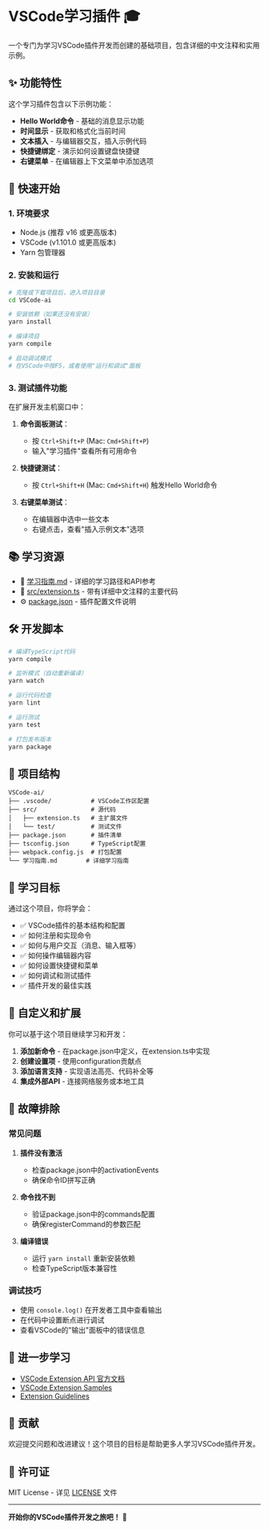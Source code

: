 # VSCode学习插件 🎓

一个专门为学习VSCode插件开发而创建的基础项目，包含详细的中文注释和实用示例。

## ✨ 功能特性

这个学习插件包含以下示例功能：

- **Hello World命令** - 基础的消息显示功能
- **时间显示** - 获取和格式化当前时间
- **文本插入** - 与编辑器交互，插入示例代码
- **快捷键绑定** - 演示如何设置键盘快捷键
- **右键菜单** - 在编辑器上下文菜单中添加选项

## 🚀 快速开始

### 1. 环境要求

- Node.js (推荐 v16 或更高版本)
- VSCode (v1.101.0 或更高版本)
- Yarn 包管理器

### 2. 安装和运行

```bash
# 克隆或下载项目后，进入项目目录
cd VSCode-ai

# 安装依赖（如果还没有安装）
yarn install

# 编译项目
yarn compile

# 启动调试模式
# 在VSCode中按F5，或者使用"运行和调试"面板
```

### 3. 测试插件功能

在扩展开发主机窗口中：

1. **命令面板测试**：
   - 按 `Ctrl+Shift+P` (Mac: `Cmd+Shift+P`)
   - 输入"学习插件"查看所有可用命令

2. **快捷键测试**：
   - 按 `Ctrl+Shift+H` (Mac: `Cmd+Shift+H`) 触发Hello World命令

3. **右键菜单测试**：
   - 在编辑器中选中一些文本
   - 右键点击，查看"插入示例文本"选项

## 📚 学习资源

- 📖 [学习指南.md](./学习指南.md) - 详细的学习路径和API参考
- 🔧 [src/extension.ts](./src/extension.ts) - 带有详细中文注释的主要代码
- ⚙️ [package.json](./package.json) - 插件配置文件说明

## 🛠️ 开发脚本

```bash
# 编译TypeScript代码
yarn compile

# 监听模式（自动重新编译）
yarn watch

# 运行代码检查
yarn lint

# 运行测试
yarn test

# 打包发布版本
yarn package
```

## 📁 项目结构

```
VSCode-ai/
├── .vscode/           # VSCode工作区配置
├── src/               # 源代码
│   ├── extension.ts   # 主扩展文件
│   └── test/          # 测试文件
├── package.json       # 插件清单
├── tsconfig.json      # TypeScript配置
├── webpack.config.js  # 打包配置
└── 学习指南.md        # 详细学习指南
```

## 🎯 学习目标

通过这个项目，你将学会：

- ✅ VSCode插件的基本结构和配置
- ✅ 如何注册和实现命令
- ✅ 如何与用户交互（消息、输入框等）
- ✅ 如何操作编辑器内容
- ✅ 如何设置快捷键和菜单
- ✅ 如何调试和测试插件
- ✅ 插件开发的最佳实践

## 🔧 自定义和扩展

你可以基于这个项目继续学习和开发：

1. **添加新命令** - 在package.json中定义，在extension.ts中实现
2. **创建设置项** - 使用configuration贡献点
3. **添加语言支持** - 实现语法高亮、代码补全等
4. **集成外部API** - 连接网络服务或本地工具

## 🐛 故障排除

### 常见问题

1. **插件没有激活**
   - 检查package.json中的activationEvents
   - 确保命令ID拼写正确

2. **命令找不到**
   - 验证package.json中的commands配置
   - 确保registerCommand的参数匹配

3. **编译错误**
   - 运行 `yarn install` 重新安装依赖
   - 检查TypeScript版本兼容性

### 调试技巧

- 使用 `console.log()` 在开发者工具中查看输出
- 在代码中设置断点进行调试
- 查看VSCode的"输出"面板中的错误信息

## 📖 进一步学习

- [VSCode Extension API 官方文档](https://code.visualstudio.com/api)
- [VSCode Extension Samples](https://github.com/microsoft/vscode-extension-samples)
- [Extension Guidelines](https://code.visualstudio.com/api/references/extension-guidelines)

## 🤝 贡献

欢迎提交问题和改进建议！这个项目的目标是帮助更多人学习VSCode插件开发。

## 📄 许可证

MIT License - 详见 [LICENSE](LICENSE) 文件

---

**开始你的VSCode插件开发之旅吧！** 🚀
